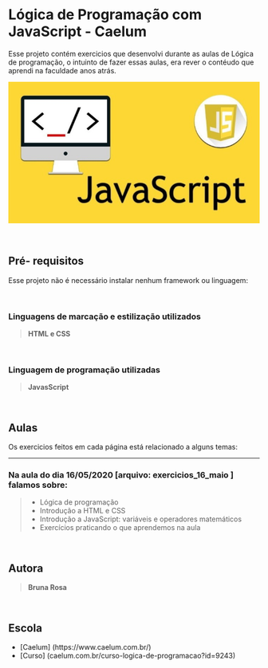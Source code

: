 <h1>Lógica de Programação com JavaScript - Caelum</h1>

Esse projeto contém exercicios que desenvolvi durante as aulas de Lógica de programação, o intuinto de fazer essas aulas, era rever o contéudo que aprendi na faculdade anos atrás.

<center>
<img src= "img/javascript.jpg" alt= "Icone do JavaScript">
</center>

<br><h2>Pré- requisitos</h2>

Esse projeto não é necessário instalar nenhum framework ou linguagem:


<br><h3>Linguagens de marcação e estilização utilizados</h3>
<blockquote><b>HTML e CSS</b></blockquote>


<br><h3>Linguagem de programação utilizadas</h3>
<blockquote><b>JavasScript</b></blockquote>

<br><h2>Aulas</h2>

Os exercicios feitos em cada página está relacionado a alguns temas:

<hr><h3>Na aula do dia 16/05/2020 [arquivo: exercicios_16_maio ] falamos sobre:</h3>
<blockquote>
    <ul> 
    <li>Lógica de programação</li>
    <li>Introdução a HTML e CSS</li>
    <li>Introdução a JavaScript: variáveis  e operadores matemáticos</li>
    <li>Exercícios praticando o que aprendemos na aula</li>
<ul>
</blockquote>

<br><h2>Autora</h2>
<blockquote><b>Bruna Rosa</b></blockquote>

<br><h2>Escola</h2>

<ul> 
    <li>[Caelum] (https://www.caelum.com.br/)</li>
    <li>[Curso] (caelum.com.br/curso-logica-de-programacao?id=9243)</li>
<ul>
